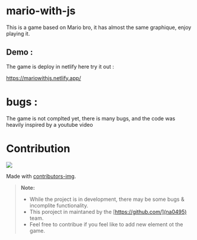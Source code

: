 # mario-with-js

This is a game based on Mario bro, it has almost the same graphique, enjoy playing it.

## Demo :

The game is deploy in netlify here try it out : 

https://mariowithjs.netlify.app/


# bugs :

The game is not complted yet, there is many bugs, and the code was heavily inspired by a youtube video

# Contribution 

<a href = "https://github.com/Tanu-N-Prabhu/Python/graphs/contributors">
  <img src = "https://contrib.rocks/image?repo = na0495/mario-with-js"/>
</a>

Made with [contributors-img](https://contrib.rocks).

> **Note:**
> - While the project is in development, there may be some bugs & incomplite functionality.
> - This poroject in maintaned by the [https://github.com/](na0495) team.
> - Feel free to contribue if you feel like to add new element ot the game.
